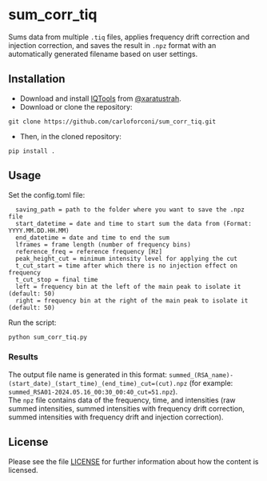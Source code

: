 # sum_corr_tiq
Sums data from multiple `.tiq` files, applies frequency drift correction and injection correction, and saves the result in `.npz` format with an automatically generated filename based on user settings.

## Installation
- Download and install [IQTools](https://github.com/xaratustrah/iqtools) from [@xaratustrah](https://github.com/xaratustrah).  
- Download or clone the repository:  
```
git clone https://github.com/carloforconi/sum_corr_tiq.git
```
- Then, in the cloned repository:
```
pip install .
```


## Usage
Set the config.toml file:
``` folder_path = path to the data files
  saving_path = path to the folder where you want to save the .npz file
  start_datetime = date and time to start sum the data from (Format: YYYY.MM.DD.HH.MM) 
  end_datetime = date and time to end the sum
  lframes = frame length (number of frequency bins)
  reference_freq = reference frequency [Hz]
  peak_height_cut = minimum intensity level for applying the cut 
  t_cut_start = time after which there is no injection effect on frequency
  t_cut_stop = final time
  left = frequency bin at the left of the main peak to isolate it (default: 50)
  right = frequency bin at the right of the main peak to isolate it (default: 50)
```

Run the script:
```
python sum_corr_tiq.py 
```
### Results
The output file name is generated in this format: `summed_(RSA_name)-(start_date)_(start_time)_(end_time)_cut=(cut).npz` (for example: `summed_RSA01-2024.05.16_00:30_00:40_cut=51.npz`).   
The `npz` file contains data of the frequency, time, and intensities (raw summed intensities, summed intensities with frequency drift correction, summed intensities with frequency drift and injection correction).

## License 
Please see the file [LICENSE](https://github.com/carloforconi/sum_corr_tiq/blob/main/LICENSE) for further information about how the content is licensed.




